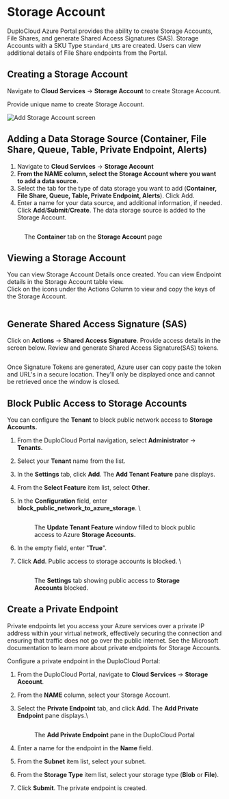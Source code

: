 # Storage Account

DuploCloud Azure Portal provides the ability to create Storage Accounts, File Shares, and generate Shared Access Signatures (SAS). Storage Accounts with a SKU Type `Standard_LRS` are created. Users can view additional details of File Share endpoints from the Portal.

## Creating a Storage Account

Navigate to **Cloud Services** -> **Storage Account** to create Storage Account.

Provide unique name to create Storage Account.

<div align="left">

<img src="../../.gitbook/assets/image (35).png" alt="Add Storage Account screen">

</div>

## Adding a Data Storage Source (**Container, File Share, Queue, Table, Private Endpoint, Alerts**)

1. Navigate to **Cloud Services** -> **Storage Account**&#x20;
2. **From the NAME column, select the Storage Account where you want to add a data source.**
3. Select the tab for the type of data storage you want to add (**Container, File Share, Queue, Table, Private Endpoint, Alerts**). Click Add.
4. Enter a name for your data source, and additional information, if needed. Click **Add**/**Submit**/**Create**. The data storage source is added to the Storage Account. &#x20;

<figure><img src="../../.gitbook/assets/data source example (1).png" alt=""><figcaption><p>The <strong>Container</strong> tab on the <strong>Storage Accoun</strong>t page</p></figcaption></figure>

## Viewing a Storage Account

You can view Storage Account Details once created. You can view Endpoint details in the Storage Account table view.\
Click on the  <img src="../../.gitbook/assets/image (189).png" alt="" data-size="line">icons under the Actions Column to view and copy the keys of the Storage Account.

<figure><img src="../../.gitbook/assets/storage1fixed.png" alt=""><figcaption></figcaption></figure>

## Generate Shared Access Signature (SAS)

Click on **Actions** -> **Shared Access Signature**. Provide access details in the screen below. Review and generate Shared Access Signature(SAS) tokens.

<div align="left">

<img src="../../.gitbook/assets/image (236).png" alt="">

</div>

Once Signature Tokens are generated, Azure user can copy paste the token and URL's in a secure location. They'll only be displayed once and cannot be retrieved once the window is closed.

## Block Public Access to Storage Accounts

You can configure the **Tenant** to block public network access to **Storage Accounts.**

1. From the DuploCloud Portal navigation, select **Administrator** -> **Tenants**.&#x20;
2. Select your **Tenant** name from the list.&#x20;
3. In the **Settings** tab, click **Add**. The **Add Tenant Feature** pane displays.&#x20;
4. From the **Select Feature** item list, select **Other**.&#x20;
5.  In the **Configuration** field, enter **block\_public\_network\_to\_azure\_storage**. \


    <div align="left">

    <figure><img src="../../.gitbook/assets/Screenshot (233).png" alt=""><figcaption><p>The <strong>Update Tenant Feature</strong> window filled to block public access to Azure <strong>Storage Accounts.</strong> </p></figcaption></figure>

    </div>
6. In the empty field, enter "**True**".&#x20;
7.  Click **Add**. Public access to storage accounts is blocked. \


    <div align="left">

    <figure><img src="../../.gitbook/assets/Screenshot (234).png" alt=""><figcaption><p>The <strong>Settings</strong> tab showing public access to <strong>Storage Accounts</strong> blocked.</p></figcaption></figure>

    </div>

## Create a Private Endpoint

Private endpoints let you access your Azure services over a private IP address within your virtual network, effectively securing the connection and ensuring that traffic does not go over the public internet. See the Microsoft documentation to learn more about private endpoints for Storage Accounts.

Configure a private endpoint in the DuploCloud Portal:

1. From the DuploCloud Portal, navigate to **Cloud Services** -> **Storage Account**.
2. From the **NAME** column, select your Storage Account.&#x20;
3.  Select the **Private Endpoint** tab, and click **Add**. The **Add Private Endpoint** pane displays.\


    <div align="left">

    <figure><img src="../../.gitbook/assets/add private endpoint.png" alt=""><figcaption><p>The <strong>Add Private Endpoint</strong> pane in the DuploCloud Portal</p></figcaption></figure>

    </div>
4. Enter a name for the endpoint in the **Name** field.&#x20;
5. From the **Subnet** item list, select your subnet.&#x20;
6. From the **Storage Type** item list, select your storage type (**Blob** or **File**).
7. Click **Submit**. The private endpoint is created.&#x20;
